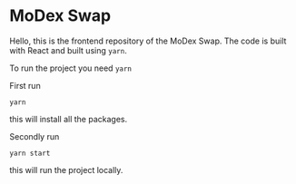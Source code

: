 # MoDex Swap

Hello, this is the frontend repository of the MoDex Swap. The code is built with React and built using `yarn`.


To run the project you need `yarn`

First run 

`yarn`

this will install all the packages.

Secondly run

`yarn start` 

this will run the project locally.
